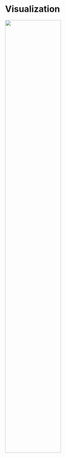 # Visualization
<img src=[https://img-blog.csdnimg.cn/20200822014538211.png](https://github.com/YanhuiGao/ThefirstLesson/blob/main/CST2106%20Tableau%20Project.png) width=60% />

